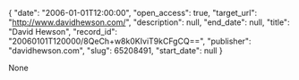 {
  "date": "2006-01-01T12:00:00", 
  "open_access": true, 
  "target_url": "http://www.davidhewson.com/", 
  "description": null, 
  "end_date": null, 
  "title": "David Hewson", 
  "record_id": "20060101T120000/8QeCh+w8k0KIviT9kCFgCQ==", 
  "publisher": "davidhewson.com", 
  "slug": 65208491, 
  "start_date": null
}

None